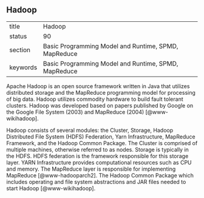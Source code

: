 ## Hadoop


|          |                                                      |
| -------- | ---------------------------------------------------- |
| title    | Hadoop                                               | 
| status   | 90                                                   |
| section  | Basic Programming Model and Runtime, SPMD, MapReduce |
| keywords | Basic Programming Model and Runtime, SPMD, MapReduce |



Apache Hadoop is an open source framework written in Java that
utilizes distributed storage and the MapReduce programming model for
processing of big data. Hadoop utilizes commodity hardware to build
fault tolerant clusters.  Hadoop was developed based on papers
published by Google on the Google File System (2003) and MapReduce
(2004) [@www-wikihadoop].

Hadoop consists of several modules: the Cluster, Storage, Hadoop
Distributed File System (HDFS) Federation, Yarn Infrastructure,
MapReduce Framework, and the Hadoop Common Package.  The Cluster is
comprised of multiple machines, otherwise referred to as nodes.
Storage is typically in the HDFS.  HDFS federation is the framework
responsible for this storage layer.  YARN Infrastructure provides
computational resources such as CPU and memory. The MapReduce layer is
responsible for implementing MapReduce [@www-hadooparch2].  The
Hadoop Common Package which includes operating and file system
abstractions and JAR files needed to start Hadoop
 [@www-wikihadoop].


